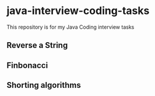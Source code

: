 # java-interview-coding-tasks
This repository is for my Java Coding interview tasks

## Reverse a String

## Finbonacci

## Shorting algorithms
